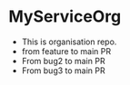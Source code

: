 # MyServiceOrg

* This is organisation repo.
* from feature to main PR
* From bug2 to main PR
* From bug3 to main PR
